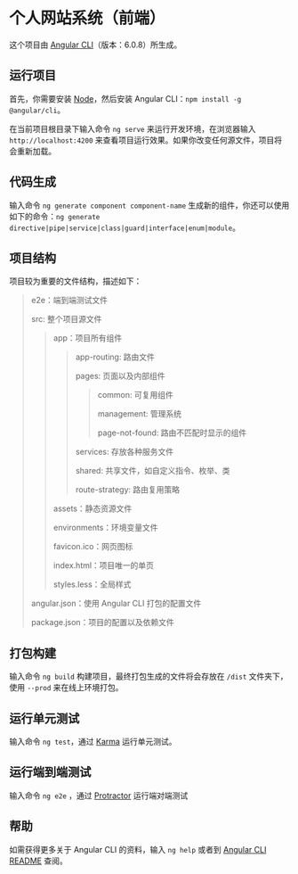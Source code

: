 
# 个人网站系统（前端）

这个项目由 [Angular CLI](https://github.com/angular/angular-cli)（版本：6.0.8）所生成。

## 运行项目

首先，你需要安装 [Node](https://nodejs.org/en/download/)，然后安装 Angular CLI：`npm install -g @angular/cli`。

在当前项目根目录下输入命令 `ng serve` 来运行开发环境，在浏览器输入 `http://localhost:4200` 来查看项目运行效果。如果你改变任何源文件，项目将会重新加载。

## 代码生成

输入命令 `ng generate component component-name` 生成新的组件，你还可以使用如下的命令：`ng generate directive|pipe|service|class|guard|interface|enum|module`。

## 项目结构

项目较为重要的文件结构，描述如下：

> e2e：端到端测试文件
> 
> src: 整个项目源文件
>> app：项目所有组件
>>> app-routing: 路由文件
>>>
>>> pages: 页面以及内部组件
>>>>
>>>> common: 可复用组件
>>>>
>>>> management: 管理系统
>>>>
>>>> page-not-found: 路由不匹配时显示的组件
>>>>
>>>
>>> services: 存放各种服务文件
>>>
>>> shared: 共享文件，如自定义指令、枚举、类
>>>
>>> route-strategy: 路由复用策略
>>>
>>
>> assets：静态资源文件
>>
>> environments：环境变量文件
>>
>>
>> favicon.ico：网页图标
>>
>> index.html：项目唯一的单页
>>
>> styles.less：全局样式
>
> angular.json：使用 Angular CLI 打包的配置文件
> 
> package.json：项目的配置以及依赖文件

## 打包构建

输入命令 `ng build` 构建项目，最终打包生成的文件将会存放在 `/dist` 文件夹下，使用 `--prod` 来在线上环境打包。

## 运行单元测试

输入命令 `ng test`，通过 [Karma](https://karma-runner.github.io) 运行单元测试。

## 运行端到端测试

输入命令 `ng e2e` ，通过 [Protractor](http://www.protractortest.org/) 运行端对端测试

## 帮助

如需获得更多关于 Angular CLI 的资料，输入 `ng help` 或者到 [Angular CLI README](https://github.com/angular/angular-cli/blob/master/README.md) 查阅。